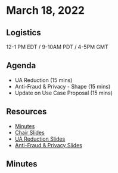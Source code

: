 # March 18, 2022

## Logistics

12-1 PM EDT / 9-10AM PDT / 4-5PM GMT

## Agenda

* UA Reduction (15 mins)
* Anti-Fraud & Privacy - Shape (15 mins)
* Update on Use Case Proposal (15 mins)

## Resources

* [Minutes](https://docs.google.com/document/d/19uIU8zv4dfl8RhFC_9dfTvDb4hH7mht4Bx1wxs1WJKY/edit)
* [Chair Slides](https://docs.google.com/presentation/d/1iHsCtt3gp2OeTfDkqBfy4Ou6viwVSC3EBi1maAtTQSs/view)
* [UA Reduction Slides](https://docs.google.com/presentation/d/1tec2bCpGHGM4FkX4y4GFlBwCa9dWs1ukGot-xkHRX-A/view)
* [Anti-Fraud & Privacy Slides](https://docs.google.com/presentation/d/1Yfmx6u7pa4b8X_iQHE2WNuqEZySLZKKSsrI2rzUp6Go/view)

## Minutes